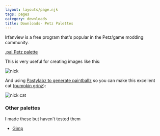 ```yaml
---
layout: layouts/page.njk
tags: pages
category: downloads
title: Downloads- Petz Palettes
---
```


Irfanview is a free program that's popular in the Petz/game modding community. 

[.pal Petz palette](https://cdn.glitch.com/e8c48446-7221-44a1-aabd-d809cd1d1e34%2F%5BIrfanView%5D%20PetzPalette.pal?v=1622150175531)


This is very useful for creating images like this:

![nick](https://cdn.glitch.com/e8c48446-7221-44a1-aabd-d809cd1d1e34%2Fnick.png?v=1622150250846)

And using [Pastylabz to generate paintballz](https://github.com/yakrell/pastylabz) so you can make this excellent cat ([pumpkin grinz](https://baddeath.neocities.org)):

![nick cat](https://cdn.glitch.com/e8c48446-7221-44a1-aabd-d809cd1d1e34%2Fpetz235.png?v=1622150348087)


### Other palettes
I made these but haven't tested them

- [Gimp](https://cdn.glitch.com/e8c48446-7221-44a1-aabd-d809cd1d1e34%2F%5BGIMP%5D%20PetzPalette.gpl?v=1622242878789)